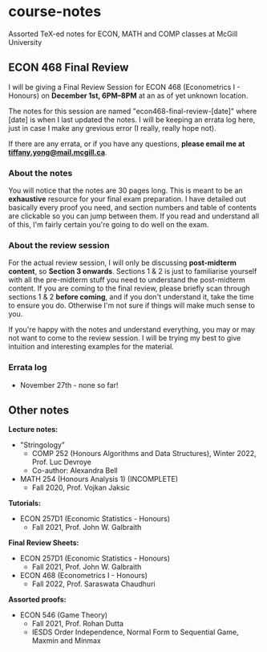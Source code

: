 # course-notes
Assorted TeX-ed notes for ECON, MATH and COMP classes at McGill University

## ECON 468 Final Review

I will be giving a Final Review Session for ECON 468 (Econometrics I - Honours) on **December 1st, 6PM–8PM** at an as of yet unknown location. 

The notes for this session are named "econ468-final-review-[date]" where [date] is when I last updated the notes. I will be keeping an errata log here, just in case I make any grevious error (I really, really hope not). 

If there are any errata, or if you have any questions, **please email me at tiffany.yong@mail.mcgill.ca**. 


### About the notes

You will notice that the notes are 30 pages long. This is meant to be an **exhaustive** resource for your final exam preparation. I have detailed out basically every proof you need, and section numbers and table of contents are clickable so you can jump between them. If you read and understand all of this, I'm fairly certain you're going to do well on the exam. 

### About the review session


For the actual review session, I will only be discussing **post-midterm content**, so **Section 3 onwards**. Sections 1 & 2 is just to familiarise yourself with all the pre-midterm stuff you need to understand the post-midterm content. If you are coming to the final review, please briefly scan through sections 1 & 2 **before coming**, and if you don't understand it, take the time to ensure you do. Otherwise I'm not sure if things will make much sense to you. 

If you're happy with the notes and understand everything, you may or may not want to come to the review session. I will be trying my best to give intuition and interesting examples for the material. 


### Errata log

- November 27th - none so far!



## Other notes


**Lecture notes:**
- "Stringology" 
  - COMP 252 (Honours Algorithms and Data Structures), Winter 2022, Prof. Luc Devroye
  - Co-author: Alexandra Bell
- MATH 254 (Honours Analysis 1) (INCOMPLETE)
  - Fall 2020, Prof. Vojkan Jaksic


**Tutorials:**
- ECON 257D1 (Economic Statistics - Honours)
  - Fall 2021, Prof. John W. Galbraith


**Final Review Sheets:**
- ECON 257D1 (Economic Statistics - Honours)
  - Fall 2021, Prof. John W. Galbraith
- ECON 468 (Econometrics I - Honours)
  - Fall 2022, Prof. Saraswata Chaudhuri


**Assorted proofs:**
- ECON 546 (Game Theory)
  - Fall 2021, Prof. Rohan Dutta
  - IESDS Order Independence, Normal Form to Sequential Game, Maxmin and Minmax

